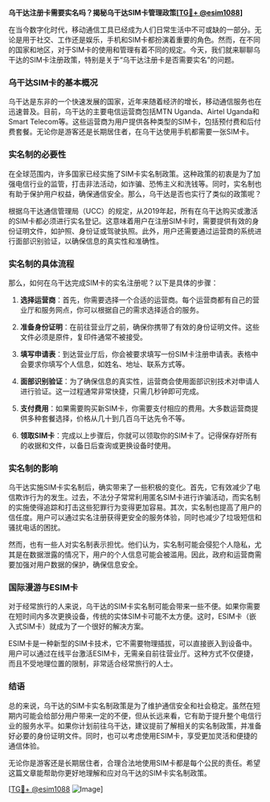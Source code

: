 **乌干达注册卡需要实名吗？揭秘乌干达SIM卡管理政策[[TG💪+ @esim1088](https://t.me/s/esim1088)]**

在当今数字化时代，移动通信工具已经成为人们日常生活中不可或缺的一部分。无论是用于社交、工作还是娱乐，手机和SIM卡都扮演着重要的角色。然而，在不同的国家和地区，对于SIM卡的使用和管理有着不同的规定。今天，我们就来聊聊乌干达的SIM卡注册政策，特别是关于“乌干达注册卡是否需要实名”的问题。

### 乌干达SIM卡的基本概况

乌干达是东非的一个快速发展的国家，近年来随着经济的增长，移动通信服务也在迅速普及。目前，乌干达的主要电信运营商包括MTN Uganda、Airtel Uganda和Smart Telecom等。这些运营商为用户提供各种类型的SIM卡，包括预付费和后付费套餐。无论你是游客还是长期居住者，在乌干达使用手机都需要一张SIM卡。

### 实名制的必要性

在全球范围内，许多国家已经实施了SIM卡实名制政策。这种政策的初衷是为了加强电信行业的监管，打击非法活动，如诈骗、恐怖主义和洗钱等。同时，实名制也有助于保护用户权益，确保通信安全。那么，乌干达是否也实行了类似的政策呢？

根据乌干达通信管理局（UCC）的规定，从2019年起，所有在乌干达购买或激活的SIM卡都必须进行实名登记。这意味着用户在注册SIM卡时，需要提供有效的身份证明文件，如护照、身份证或驾驶执照。此外，用户还需要通过运营商的系统进行面部识别验证，以确保信息的真实性和准确性。

### 实名制的具体流程

那么，如何在乌干达完成SIM卡的实名注册呢？以下是具体的步骤：

1. **选择运营商**：首先，你需要选择一个合适的运营商。每个运营商都有自己的营业厅和服务网点，你可以根据自己的需求选择适合的服务。

2. **准备身份证明**：在前往营业厅之前，确保你携带了有效的身份证明文件。这些文件必须是原件，复印件通常不被接受。

3. **填写申请表**：到达营业厅后，你会被要求填写一份SIM卡注册申请表。表格中会要求你填写个人信息，如姓名、地址、联系方式等。

4. **面部识别验证**：为了确保信息的真实性，运营商会使用面部识别技术对申请人进行验证。这一过程通常非常快捷，只需几秒钟即可完成。

5. **支付费用**：如果需要购买新SIM卡，你需要支付相应的费用。大多数运营商提供多种套餐选择，价格从几十到几百乌干达先令不等。

6. **领取SIM卡**：完成以上步骤后，你就可以领取你的SIM卡了。记得保存好所有的收据和文件，以备日后查询或更换设备时使用。

### 实名制的影响

乌干达实施SIM卡实名制后，确实带来了一些积极的变化。首先，它有效减少了电信欺诈行为的发生。过去，不法分子常常利用匿名SIM卡进行诈骗活动，而实名制的实施使得追踪和打击这些犯罪行为变得更加容易。其次，实名制也提高了用户的信任度。用户可以通过实名注册获得更安全的服务体验，同时也减少了垃圾短信和骚扰电话的困扰。

然而，也有一些人对实名制表示担忧。他们认为，实名制可能会侵犯个人隐私，尤其是在数据泄露的情况下，用户的个人信息可能会被滥用。因此，政府和运营商需要加强对用户数据的保护，确保信息安全。

### 国际漫游与ESIM卡

对于经常旅行的人来说，乌干达的SIM卡实名制可能会带来一些不便。如果你需要在短时间内多次更换设备，传统的实体SIM卡可能不太方便。这时，ESIM卡（嵌入式SIM卡）就成为了一个很好的解决方案。

ESIM卡是一种新型的SIM卡技术，它不需要物理插拔，可以直接嵌入到设备中。用户可以通过在线平台激活ESIM卡，无需亲自前往营业厅。这种方式不仅便捷，而且不受地理位置的限制，非常适合经常旅行的人士。

### 结语

总的来说，乌干达的SIM卡实名制政策是为了维护通信安全和社会稳定。虽然在短期内可能会给部分用户带来一定的不便，但从长远来看，它有助于提升整个电信行业的服务水平。如果你计划前往乌干达，建议提前了解相关的实名制政策，并准备好必要的身份证明文件。同时，也可以考虑使用ESIM卡，享受更加灵活和便捷的通信体验。

无论你是游客还是长期居住者，合理合法地使用SIM卡都是每个公民的责任。希望这篇文章能帮助你更好地理解和应对乌干达的SIM卡实名制政策。

[[TG💪+ @esim1088](https://t.me/s/esim1088) ![Image](https://i.postimg.cc/4NQfJmqS/Snipaste-2025-05-13-00-14-12.png)]